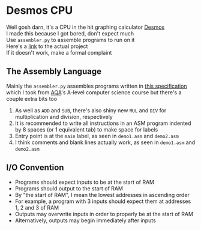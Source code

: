 # Desmos CPU

Well gosh darn, it's a CPU in the hit graphing calculator [Desmos](https://www.desmos.com/calculator)  
I made this because I got bored, don't expect much  
Use `assembler.py` to assemble programs to run on it  
Here's a [link](https://www.desmos.com/calculator/jbaqljhrrt) to the actual project  
If it doesn't work, make a formal complaint  

## The Assembly Language

Mainly the `assembler.py` assembles programs written in [this specification](/instruction_set.png) which I took from [AQA](https://www.aqa.org.uk)'s A-level computer science course but there's a couple extra bits too  
1. As well as `ADD` and `SUB`, there's also shiny new `MUL` and `DIV` for multiplication and division, respectively
2. It is recommended to write all instructions in an ASM program indented by 8 spaces (or 1 equivalent tab) to make space for labels
3. Entry point is at the `main` label, as seen in `demo1.asm` and `demo2.asm`
4. I think comments and blank lines actually work, as seen in `demo1.asm` and `demo2.asm`

## I/O Convention

- Programs should expect inputs to be at the start of RAM
- Programs should output to the start of RAM
- By "the start of RAM", I mean the lowest addresses in ascending order
- For example, a program with 3 inputs should expect them at addresses 1, 2 and 3 of RAM
- Outputs may overwrite inputs in order to properly be at the start of RAM
- Alternatively, outputs may begin immediately after inputs
